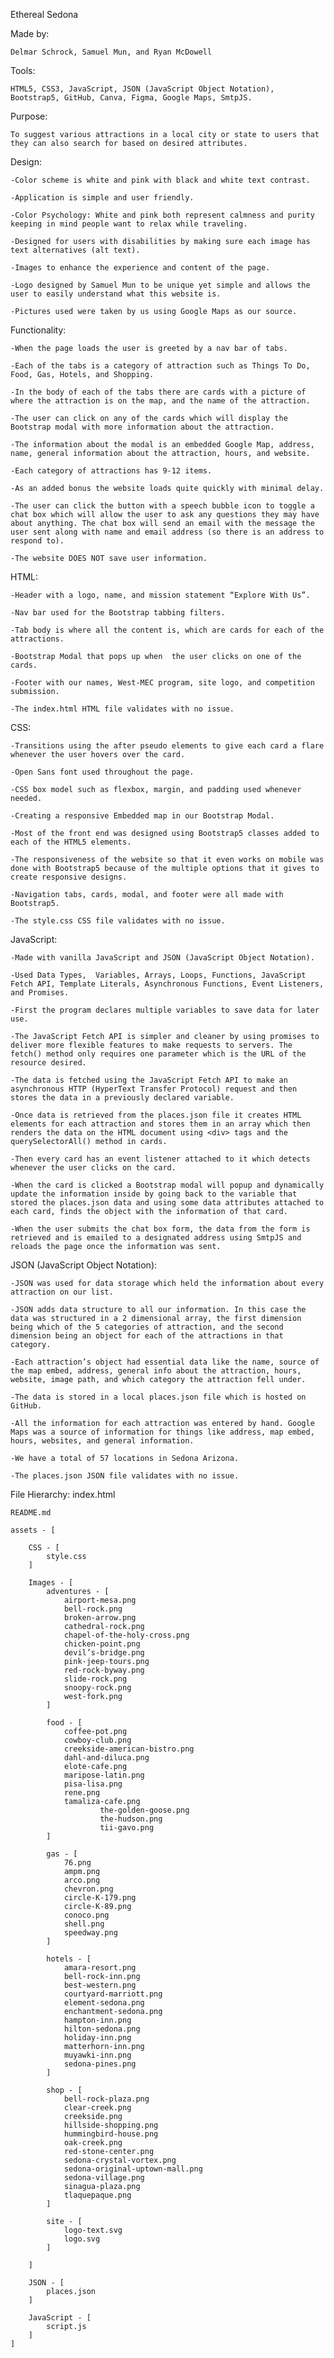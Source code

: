 Ethereal Sedona

Made by: 
    
    Delmar Schrock, Samuel Mun, and Ryan McDowell


Tools: 
    
    HTML5, CSS3, JavaScript, JSON (JavaScript Object Notation), Bootstrap5, GitHub, Canva, Figma, Google Maps, SmtpJS.

Purpose:

	To suggest various attractions in a local city or state to users that they can also search for based on desired attributes.

Design:

    -Color scheme is white and pink with black and white text contrast.

    -Application is simple and user friendly.

    -Color Psychology: White and pink both represent calmness and purity keeping in mind people want to relax while traveling.

    -Designed for users with disabilities by making sure each image has text alternatives (alt text).

    -Images to enhance the experience and content of the page.

    -Logo designed by Samuel Mun to be unique yet simple and allows the user to easily understand what this website is.

    -Pictures used were taken by us using Google Maps as our source.


Functionality:

    -When the page loads the user is greeted by a nav bar of tabs.

    -Each of the tabs is a category of attraction such as Things To Do, Food, Gas, Hotels, and Shopping.

    -In the body of each of the tabs there are cards with a picture of where the attraction is on the map, and the name of the attraction.

    -The user can click on any of the cards which will display the Bootstrap modal with more information about the attraction.

    -The information about the modal is an embedded Google Map, address, name, general information about the attraction, hours, and website.

    -Each category of attractions has 9-12 items.

    -As an added bonus the website loads quite quickly with minimal delay.

    -The user can click the button with a speech bubble icon to toggle a chat box which will allow the user to ask any questions they may have about anything. The chat box will send an email with the message the user sent along with name and email address (so there is an address to respond to).

    -The website DOES NOT save user information.


HTML:

    -Header with a logo, name, and mission statement “Explore With Us”.

    -Nav bar used for the Bootstrap tabbing filters.

    -Tab body is where all the content is, which are cards for each of the attractions.

    -Bootstrap Modal that pops up when  the user clicks on one of the cards.

    -Footer with our names, West-MEC program, site logo, and competition submission.

    -The index.html HTML file validates with no issue.


CSS: 

    -Transitions using the after pseudo elements to give each card a flare whenever the user hovers over the card.

    -Open Sans font used throughout the page.
    
    -CSS box model such as flexbox, margin, and padding used whenever needed.

    -Creating a responsive Embedded map in our Bootstrap Modal.

    -Most of the front end was designed using Bootstrap5 classes added to each of the HTML5 elements.

    -The responsiveness of the website so that it even works on mobile was done with Bootstrap5 because of the multiple options that it gives to create responsive designs.

    -Navigation tabs, cards, modal, and footer were all made with Bootstrap5.

    -The style.css CSS file validates with no issue.


JavaScript:

    -Made with vanilla JavaScript and JSON (JavaScript Object Notation).

    -Used Data Types,  Variables, Arrays, Loops, Functions, JavaScript Fetch API, Template Literals, Asynchronous Functions, Event Listeners,  and Promises.

    -First the program declares multiple variables to save data for later use.

    -The JavaScript Fetch API is simpler and cleaner by using promises to deliver more flexible features to make requests to servers. The fetch() method only requires one parameter which is the URL of the resource desired.

    -The data is fetched using the JavaScript Fetch API to make an asynchronous HTTP (HyperText Transfer Protocol) request and then stores the data in a previously declared variable.

    -Once data is retrieved from the places.json file it creates HTML elements for each attraction and stores them in an array which then renders the data on the HTML document using <div> tags and the querySelectorAll() method in cards.

    -Then every card has an event listener attached to it which detects whenever the user clicks on the card.

    -When the card is clicked a Bootstrap modal will popup and dynamically update the information inside by going back to the variable that stored the places.json data and using some data attributes attached to each card, finds the object with the information of that card.

    -When the user submits the chat box form, the data from the form is retrieved and is emailed to a designated address using SmtpJS and reloads the page once the information was sent.


JSON (JavaScript Object Notation):

    -JSON was used for data storage which held the information about every attraction on our list.

    -JSON adds data structure to all our information. In this case the data was structured in a 2 dimensional array, the first dimension being which of the 5 categories of attraction, and the second dimension being an object for each of the attractions in that category.

    -Each attraction’s object had essential data like the name, source of the map embed, address, general info about the attraction, hours, website, image path, and which category the attraction fell under.

    -The data is stored in a local places.json file which is hosted on GitHub.

    -All the information for each attraction was entered by hand. Google Maps was a source of information for things like address, map embed, hours, websites, and general information.

    -We have a total of 57 locations in Sedona Arizona.

    -The places.json JSON file validates with no issue.


File Hierarchy:
	index.html
 
	README.md

	assets - [

		CSS - [
			style.css
		]

		Images - [
			adventures - [
				airport-mesa.png
				bell-rock.png
				broken-arrow.png
				cathedral-rock.png 
				chapel-of-the-holy-cross.png
				chicken-point.png
				devil’s-bridge.png
				pink-jeep-tours.png
				red-rock-byway.png
				slide-rock.png
				snoopy-rock.png
				west-fork.png
			]

			food - [
				coffee-pot.png
				cowboy-club.png
				creekside-american-bistro.png
				dahl-and-diluca.png
				elote-cafe.png
				maripose-latin.png
				pisa-lisa.png
				rene.png
				tamaliza-cafe.png
                		the-golden-goose.png
               			the-hudson.png
                		tii-gavo.png	
			]

			gas - [
				76.png
				ampm.png
				arco.png
				chevron.png
				circle-K-179.png
				circle-K-89.png
				conoco.png
				shell.png
				speedway.png
			]
 
			hotels - [
				amara-resort.png
				bell-rock-inn.png
				best-western.png
				courtyard-marriott.png
				element-sedona.png
				enchantment-sedona.png
				hampton-inn.png
				hilton-sedona.png
				holiday-inn.png
				matterhorn-inn.png
				muyawki-inn.png
				sedona-pines.png
			]

			shop - [
				bell-rock-plaza.png
				clear-creek.png
				creekside.png
				hillside-shopping.png
				hummingbird-house.png
				oak-creek.png
				red-stone-center.png
				sedona-crystal-vortex.png
				sedona-original-uptown-mall.png
				sedona-village.png
				sinagua-plaza.png
				tlaquepaque.png
			]

			site - [
				logo-text.svg
				logo.svg
			]

		]

		JSON - [
			places.json
		]

		JavaScript - [
			script.js
		]
    ]

